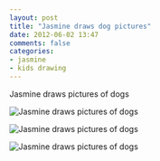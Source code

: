 ```yaml
---
layout: post
title: "Jasmine draws dog pictures"
date: 2012-06-02 13:47
comments: false
categories: 
- jasmine
- kids drawing
---
```

Jasmine draws pictures of dogs


![Jasmine draws pictures of dogs](http://media.eick.us/media/photographs/2012/2012-06-02/IMG_0006.jpg)



![Jasmine draws pictures of dogs](http://media.eick.us/media/photographs/2012/2012-06-02/IMG_0005.jpg)



![Jasmine draws pictures of dogs](http://media.eick.us/media/photographs/2012/2012-06-02/IMG_0001.jpg)
